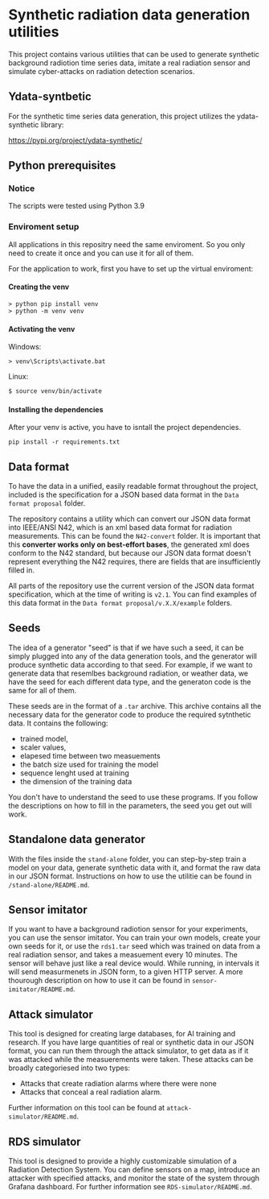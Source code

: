 # Synthetic radiation data generation utilities 
This project contains various utilities that can be used to generate synthetic background radiotion time series data, imitate a real radiation sensor and simulate cyber-attacks on radiation detection scenarios.

## Ydata-syntbetic
For the synthetic time series data generation, this project utilizes the ydata-synthetic library:

https://pypi.org/project/ydata-synthetic/


## Python prerequisites

### Notice
The scripts were tested using Python 3.9

### Enviroment setup
All applications in this repositry need the same enviroment. So you only need to create it once and you can use it for all of them.

For the application to work, first you have to set up the virtual enviroment:

#### Creating the venv
```dos
> python pip install venv
> python -m venv venv
```
#### Activating the venv

Windows:

```dos
> venv\Scripts\activate.bat
```

Linux:

```bash
$ source venv/bin/activate
```

#### Installing the dependencies
After your venv is active, you have to isntall the project dependencies.
```dos
pip install -r requirements.txt
```

## Data format
To have the data in a unified, easily readable format throughout the project, included is the specification for a JSON based data format in the `Data format proposal` folder.

The repository contains a utility which can convert our JSON data format into IEEE/ANSI N42, which is an xml based data format for radiation measurements. This can be found the `N42-convert` folder. It is important that this **converter works only on best-effort bases**, the generated xml does conform to the N42 standard, but because our JSON data format doesn't represent everything the N42 requires, there are fields that are insufficiently filled in.

All parts of the repository use the current version of the JSON data format specification, which at the time of writing is `v2.1`. You can find examples of this data format in the `Data format proposal/v.X.X/example` folders.

## Seeds
The idea of a generator "seed" is that if we have such a seed, it can be simply plugged into any of the data generation tools, and the generator will produce synthetic data according to that seed. For example, if we want to generate data that resemlbes background radiation, or weather data, we have the seed for each different data type, and the generaton code is the same for all of them.

These seeds are in the format of a `.tar` archive. This archive contains all the necessary data for the generator code to produce the required sytnthetic data. It contains the following:
- trained model, 
- scaler values,
- elapesed time between two measuements
- the batch size used for training the model
- sequence lenght used at training
- the dimension of the training data

You don't have to understand the seed to use these programs. If you follow the descriptions on how to fill in the parameters, the seed you get out will work.

## Standalone data generator
With the files inside the `stand-alone` folder, you can step-by-step train a model on your data, generate synthetic data with it, and format the raw data in our JSON format. Instructions on how to use the utilitie can be found in `/stand-alone/README.md`.

## Sensor imitator
If you want to have a background radiotion sensor for your experiments, you can use the sensor imitator. You can train your own models, create your own seeds for it, or use the `rds1.tar` seed which was trained on data from a real radiation sensor, and takes a measuement every 10 minutes. The sensor will behave just like a real device would. While running, in intervals it will send measurmenets in JSON form, to a given HTTP server. A more thourough description on how to use it can be found in `sensor-imitator/README.md`.

## Attack simulator
This tool is designed for creating large databases, for AI training and research. If you have large quantities of real or synthetic data in our JSON format, you can run them through the attack simulator, to get data as if it was attacked while the measuerements were taken. These attacks can be broadly categoriesed into two types:

- Attacks that create radiation alarms where there were none
- Attacks that conceal a real radiation alarm.

Further information on this tool can be found at `attack-simulator/README.md`.

## RDS simulator
This tool is designed to provide a highly customizable simulation of a Radiation Detection System. You can define sensors on a map, introduce an attacker with specified attacks, and monitor the state of the system through Grafana dashboard. For further information see `RDS-simulator/README.md`.
